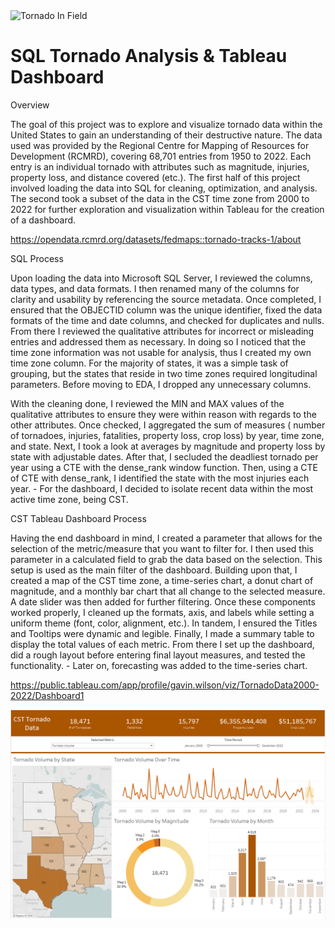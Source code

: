 <img src="T_Display.jpg" alt="Tornado In Field">

# SQL Tornado Analysis & Tableau Dashboard

Overview 


The goal of this project was to explore and visualize tornado data within the United States to gain an understanding of their destructive nature. The data used was provided by the Regional Centre for Mapping of Resources for Development (RCMRD), covering 68,701 entries from 1950 to 2022. Each entry is an individual tornado with attributes such as magnitude, injuries, property loss, and distance covered (etc.). The first half of this project involved loading the data into SQL for cleaning, optimization, and analysis. The second took a subset of the data in the CST time zone from 2000 to 2022 for further exploration and visualization within Tableau for the creation of a dashboard. 

https://opendata.rcmrd.org/datasets/fedmaps::tornado-tracks-1/about

SQL Process

Upon loading the data into Microsoft SQL Server, I reviewed the columns, data types, and data formats. I then renamed many of the columns for clarity and usability by referencing the source metadata. Once completed, I ensured that the OBJECTID column was the unique identifier, fixed the data formats of the time and date columns, and checked for duplicates and nulls. From there I reviewed the qualitative attributes for incorrect or misleading entries and addressed them as necessary. In doing so I noticed that the time zone information was not usable for analysis, thus I created my own time zone column. For the majority of states, it was a simple task of grouping, but the states that reside in two time zones required longitudinal parameters. Before moving to EDA, I dropped any unnecessary columns. 

With the cleaning done, I reviewed the MIN and MAX values of the qualitative attributes to ensure they were within reason with regards to the other attributes. Once checked, I aggregated the sum of measures ( number of tornadoes, injuries, fatalities, property loss, crop loss) by year, time zone, and state. Next, I took a look at averages by magnitude and property loss by state with adjustable dates. After that, I secluded the deadliest tornado per year using a CTE with the dense_rank window function. Then, using a CTE of CTE with dense_rank, I identified the state with the most injuries each year. - For the dashboard, I decided to isolate recent data within the most active time zone, being CST. 

CST Tableau  Dashboard Process 

Having the end dashboard in mind, I created a parameter that allows for the selection of the metric/measure that you want to filter for. I then used this parameter in a calculated field to grab the data based on the selection. This setup is used as the main filter of the dashboard. Building upon that, I created a map of the CST time zone, a time-series chart, a donut chart of magnitude, and a monthly bar chart that all change to the selected measure. A date slider was then added for further filtering. Once these components worked properly, I cleaned up the formats, axis, and labels while setting a uniform theme (font, color, alignment, etc.). In tandem, I ensured the Titles and Tooltips were dynamic and legible. Finally, I made a summary table to display the total values of each metric. From there I set up the dashboard, did a rough layout before entering final layout measures, and tested the functionality. - Later on, forecasting was added to the time-series chart. 

https://public.tableau.com/app/profile/gavin.wilson/viz/TornadoData2000-2022/Dashboard1

<img src="Torndao_Dashboard.png" alt="CST Tornado Tableau Dashboard">
